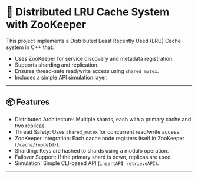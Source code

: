 # 🧠 Distributed LRU Cache System with ZooKeeper

This project implements a Distributed Least Recently Used (LRU) Cache system in C++ that:
- Uses ZooKeeper for service discovery and metadata registration.
- Supports sharding and replication.
- Ensures thread-safe read/write access using `shared_mutex`.
- Includes a simple API simulation layer.

---

## 📦 Features

- Distributed Architecture: Multiple shards, each with a primary cache and two replicas.
- Thread Safety: Uses `shared_mutex` for concurrent read/write access.
- ZooKeeper Integration: Each cache node registers itself in ZooKeeper (`/cache/{nodeId}`).
- Sharding: Keys are hashed to shards using a modulo operation.
- Failover Support: If the primary shard is down, replicas are used.
- Simulation: Simple CLI-based API (`insertAPI`, `retrieveAPI`).

---



